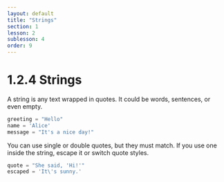 ```yaml
---
layout: default
title: "Strings"
section: 1
lesson: 2
sublesson: 4
order: 9
---
```


# 1.2.4 Strings

A string is any text wrapped in quotes. It could be words, sentences, or even empty.

```python
greeting = "Hello"
name = 'Alice'
message = "It's a nice day!"
```

You can use single or double quotes, but they must match. If you use one inside the string, escape it or switch quote styles.

```python
quote = "She said, 'Hi!'"
escaped = 'It\'s sunny.'
```
